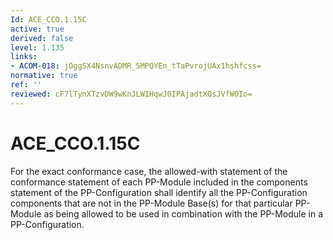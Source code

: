 ```yaml
---
Id: ACE_CCO.1.15C
active: true
derived: false
level: 1.135
links:
- ACOM-018: jOggSX4NsnvADMR_5MPQYEn_tTaPvrojUAx1hshfcss=
normative: true
ref: ''
reviewed: cF7lTynXTzvDW9wKnJLW1HqwJ0IPAjadtXOsJVfW0Io=
---
```


# ACE_CCO.1.15C

For the exact conformance case, the allowed-with statement of the conformance statement of each PP-Module included in the components statement of the PP-Configuration shall identify all the PP-Configuration components that are not in the PP-Module Base(s) for that particular PP-Module as being allowed to be used in combination with the PP-Module in a PP-Configuration.
